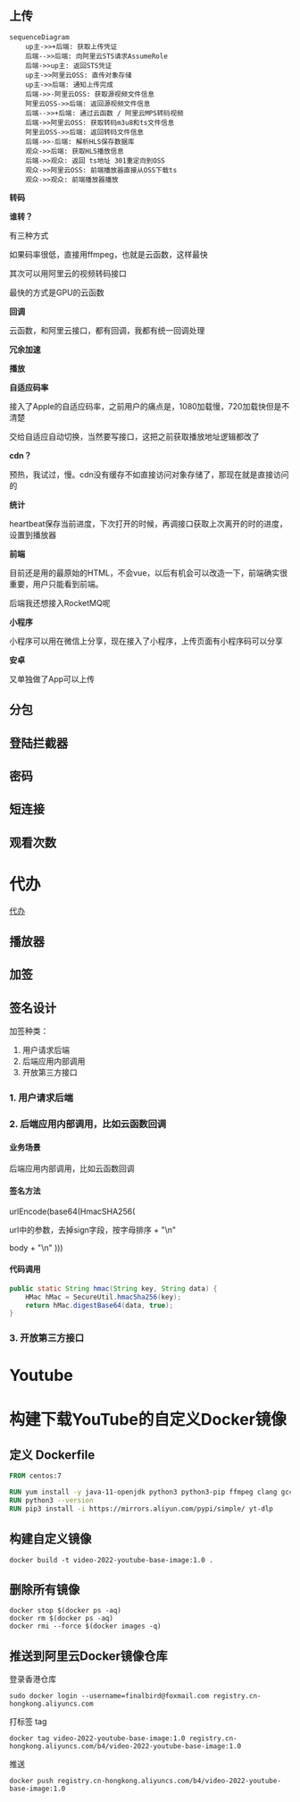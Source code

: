 ## 上传

```mermaid
sequenceDiagram
    up主->>+后端: 获取上传凭证
    后端-->>后端: 向阿里云STS请求AssumeRole
    后端->>up主: 返回STS凭证
    up主->>阿里云OSS: 直传对象存储
    up主->>后端: 通知上传完成
    后端->>-阿里云OSS: 获取源视频文件信息
    阿里云OSS->>后端: 返回源视频文件信息
    后端-->>+后端: 通过云函数 / 阿里云MPS转码视频
    后端->>阿里云OSS: 获取转码m3u8和ts文件信息
    阿里云OSS->>后端: 返回转码文件信息
    后端->>-后端: 解析HLS保存数据库
    观众->>后端: 获取HLS播放信息
    后端->>观众: 返回 ts地址 301重定向到OSS
    观众->>阿里云OSS: 前端播放器直接从OSS下载ts
    观众->>观众: 前端播放器播放
```

**转码**

**谁转？**

有三种方式

如果码率很低，直接用ffmpeg，也就是云函数，这样最快

其次可以用阿里云的视频转码接口

最快的方式是GPU的云函数

**回调**

云函数，和阿里云接口，都有回调，我都有统一回调处理

**冗余加速**



**播放**

**自适应码率**

接入了Apple的自适应码率，之前用户的痛点是，1080加载慢，720加载快但是不清楚

交给自适应自动切换，当然要写接口，这把之前获取播放地址逻辑都改了

**cdn？**

预热，我试过，慢。cdn没有缓存不如直接访问对象存储了，那现在就是直接访问的

**统计**

heartbeat保存当前进度，下次打开的时候，再调接口获取上次离开的时的进度，设置到播放器

**前端**

目前还是用的最原始的HTML，不会vue，以后有机会可以改造一下，前端确实很重要，用户只能看到前端。

后端我还想接入RocketMQ呢

**小程序**

小程序可以用在微信上分享，现在接入了小程序，上传页面有小程序码可以分享

**安卓**

又单独做了App可以上传


## 分包

## 登陆拦截器

## 密码

## 短连接

## 观看次数

# 代办
[代办](docs/todo/todo-list.md)

## 播放器

## 加签
## 签名设计
加签种类：
1. 用户请求后端
2. 后端应用内部调用
3. 开放第三方接口

### 1. 用户请求后端

### 2. 后端应用内部调用，比如云函数回调
#### 业务场景
后端应用内部调用，比如云函数回调
#### 签名方法
urlEncode(base64(HmacSHA256(

url中的参数，去掉sign字段，按字母排序 + "\n"

body + "\n"
)))
#### 代码调用
```java
public static String hmac(String key, String data) {
    HMac hMac = SecureUtil.hmacSha256(key);
    return hMac.digestBase64(data, true);
}
```

### 3. 开放第三方接口



# Youtube
# 构建下载YouTube的自定义Docker镜像

## 定义 Dockerfile

```dockerfile
FROM centos:7

RUN yum install -y java-11-openjdk python3 python3-pip ffmpeg clang gcc
RUN python3 --version
RUN pip3 install -i https://mirrors.aliyun.com/pypi/simple/ yt-dlp
```

## 构建自定义镜像

```shell
docker build -t video-2022-youtube-base-image:1.0 .
```

## 删除所有镜像

```shell
docker stop $(docker ps -aq)
docker rm $(docker ps -aq)
docker rmi --force $(docker images -q)
```

## 推送到阿里云Docker镜像仓库

登录香港仓库

```shell
sudo docker login --username=finalbird@foxmail.com registry.cn-hongkong.aliyuncs.com
```

打标签 tag

```shell
docker tag video-2022-youtube-base-image:1.0 registry.cn-hongkong.aliyuncs.com/b4/video-2022-youtube-base-image:1.0
```

推送

```shell
docker push registry.cn-hongkong.aliyuncs.com/b4/video-2022-youtube-base-image:1.0
```